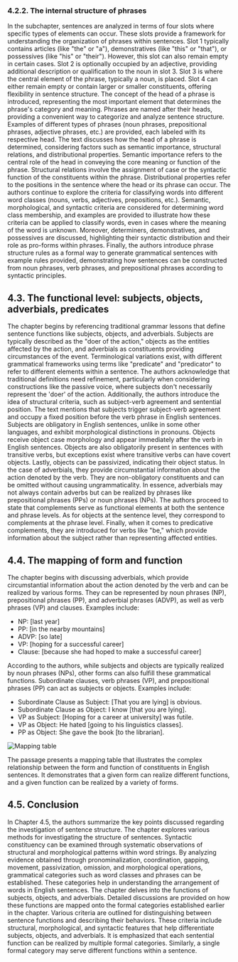 ### 4.2.2. The internal structure of phrases
In the subchapter, sentences are analyzed in terms of four slots where specific types of elements can occur. These slots provide a framework for understanding the organization of phrases within sentences. Slot 1 typically contains articles (like "the" or "a"), demonstratives (like "this" or "that"), or possessives (like "his" or "their"). However, this slot can also remain empty in certain cases. Slot 2 is optionally occupied by an adjective, providing additional description or qualification to the noun in slot 3. Slot 3 is where the central element of the phrase, typically a noun, is placed. Slot 4 can either remain empty or contain larger or smaller constituents, offering flexibility in sentence structure. The concept of the head of a phrase is introduced, representing the most important element that determines the phrase's category and meaning. Phrases are named after their heads, providing a convenient way to categorize and analyze sentence structure. Examples of different types of phrases (noun phrases, prepositional phrases, adjective phrases, etc.) are provided, each labeled with its respective head. The text discusses how the head of a phrase is determined, considering factors such as semantic importance, structural relations, and distributional properties. Semantic importance refers to the central role of the head in conveying the core meaning or function of the phrase. Structural relations involve the assignment of case or the syntactic function of the constituents within the phrase. Distributional properties refer to the positions in the sentence where the head or its phrase can occur. The authors continue to explore the criteria for classifying words into different word classes (nouns, verbs, adjectives, prepositions, etc.). Semantic, morphological, and syntactic criteria are considered for determining word class membership, and examples are provided to illustrate how these criteria can be applied to classify words, even in cases where the meaning of the word is unknown. Moreover, determiners, demonstratives, and possessives are discussed, highlighting their syntactic distribution and their role as pro-forms within phrases. Finally, the authors introduce phrase structure rules as a formal way to generate grammatical sentences with example rules provided, demonstrating how sentences can be constructed from noun phrases, verb phrases, and prepositional phrases according to syntactic principles.
## 4.3. The functional level: subjects, objects, adverbials, predicates
The chapter begins by referencing traditional grammar lessons that define sentence functions like subjects, objects, and adverbials. Subjects are typically described as the "doer of the action," objects as the entities affected by the action, and adverbials as constituents providing circumstances of the event. Terminological variations exist, with different grammatical frameworks using terms like "predicate" and "predicator" to refer to different elements within a sentence. The authors acknowledge that traditional definitions need refinement, particularly when considering constructions like the passive voice, where subjects don't necessarily represent the 'doer' of the action. Additionally, the authors introduce the idea of structural criteria, such as subject-verb agreement and sentential position. The text mentions that subjects trigger subject-verb agreement and occupy a fixed position before the verb phrase in English sentences. Subjects are obligatory in English sentences, unlike in some other languages, and exhibit morphological distinctions in pronouns. Objects receive object case morphology and appear immediately after the verb in English sentences. Objects are also obligatorily present in sentences with transitive verbs, but exceptions exist where transitive verbs can have covert objects. Lastly, objects can be passivized, indicating their object status. In the case of adverbials, they provide circumstantial information about the action denoted by the verb. They are non-obligatory constituents and can be omitted without causing ungrammaticality. In essence, adverbials may not always contain adverbs but can be realized by phrases like prepositional phrases (PPs) or noun phrases (NPs). The authors proceed to state that complements serve as functional elements at both the sentence and phrase levels. As for objects at the sentence level, they correspond to complements at the phrase level. Finally, when it comes to predicative complements, they are introduced for verbs like "be," which provide information about the subject rather than representing affected entities.
## 4.4. The mapping of form and function
The chapter begins with discussing adverbials, which provide circumstantial information about the action denoted by the verb and can be realized by various forms. They can be represented by noun phrases (NP), prepositional phrases (PP), and adverbial phrases (ADVP), as well as verb phrases (VP) and clauses. Examples include: 
* NP: [last year]
* PP: [in the nearby mountains]
* ADVP: [so late]
* VP: [hoping for a successful career]
* Clause: [because she had hoped to make a successful career]

According to the authors, while subjects and objects are typically realized by noun phrases (NPs), other forms can also fulfill these grammatical functions. Subordinate clauses, verb phrases (VP), and prepositional phrases (PP) can act as subjects or objects. Examples include:
* Subordinate Clause as Subject: [That you are lying] is obvious.
* Subordinate Clause as Object: I know [that you are lying].
* VP as Subject: [Hoping for a career at university] was futile.
* VP as Object: He hated [going to his linguistics classes].
* PP as Object: She gave the book [to the librarian].

![Mapping table](https://imgur.com/a/HYrcMsb)

The passage presents a mapping table that illustrates the complex relationship between the form and function of constituents in English sentences. It demonstrates that a given form can realize different functions, and a given function can be realized by a variety of forms.
## 4.5. Conclusion
In Chapter 4.5, the authors summarize the key points discussed regarding the investigation of sentence structure. The chapter explores various methods for investigating the structure of sentences. Syntactic constituency can be examined through systematic observations of structural and morphological patterns within word strings. By analyzing evidence obtained through pronominalization, coordination, gapping, movement, passivization, omission, and morphological operations, grammatical categories such as word classes and phrases can be established. These categories help in understanding the arrangement of words in English sentences. The chapter delves into the functions of subjects, objects, and adverbials. Detailed discussions are provided on how these functions are mapped onto the formal categories established earlier in the chapter. Various criteria are outlined for distinguishing between sentence functions and describing their behaviors. These criteria include structural, morphological, and syntactic features that help differentiate subjects, objects, and adverbials. It is emphasized that each sentential function can be realized by multiple formal categories. Similarly, a single formal category may serve different functions within a sentence.
